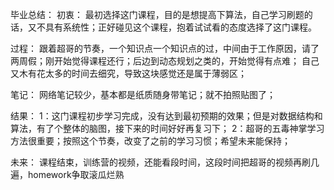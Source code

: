 毕业总结：
初衷：
最初选择这门课程，目的是想提高下算法，自己学习刷题的话，又不具有系统性；正好碰见这个课程，抱着试试看的态度选择了这门课程。

过程：
跟着超哥的节奏，一个知识点一个知识点的过，中间由于工作原因，请了两周假；刚开始觉得课程还行；后边到动态规划之类的，开始觉得有点难；
自己又木有花太多的时间去细究，导致这块感觉还是属于薄弱区；

笔记：
网络笔记较少，基本都是纸质随身带笔记；就不拍照贴图了；


结果：
1：这门课程初步学习完成，没有达到最初预期的效果；但是对数据结构和算法，有了个整体的脑图，接下来的时间好好再复习下；
2：超哥的五毒神掌学习方法很重要；按照这个节奏，改变了之前的学习习惯；希望未来能保持；

未来：
课程结束，训练营的视频，还能看段时间，这段时间把超哥的视频再刷几遍，homework争取滚瓜烂熟